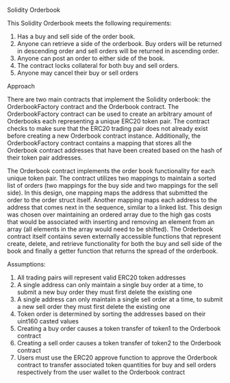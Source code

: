 Solidity Orderbook

This Solidity Orderbook meets the following requirements:
1. Has a buy and sell side of the order book.
2. Anyone can retrieve a side of the orderbook. Buy orders will be returned in descending order and sell orders will be returned in ascending order.
3. Anyone can post an order to either side of the book.
4. The contract locks collateral for both buy and sell orders.
5. Anyone may cancel their buy or sell orders

Approach

There are two main contracts that implement the Solidity orderbook: the OrderbookFactory contract and the Orderbook contract. The OrderbookFactory contract can be used to create an arbitrary amount of Orderbooks each representing a unique ERC20 token pair. The contract checks to make sure that the ERC20 trading pair does not already exist before creating a new Orderbook contract instance. Additionally, the OrderbookFactory contract contains a mapping that stores all the Orderbook contract addresses that have been created based on the hash of their token pair addresses.

The Orderbook contract implements the order book functionality for each unique token pair. The contract utilizes two mappings to maintain a sorted list of orders (two mappings for the buy side and two mappings for the sell side). In this design, one mapping maps the address that submitted the order to the order struct itself. Another mapping maps each address to the address that comes next in the sequence, similar to a linked list. This design was chosen over maintaining an ordered array due to the high gas costs that would be associated with inserting and removing an element from an array (all elements in the array would need to be shifted). The Orderbook contract itself contains seven externally accessible functions that represent create, delete, and retrieve functionality for both the buy and sell side of the book and finally a getter function that returns the spread of the orderbook.

Assumptions:
1. All trading pairs will represent valid ERC20 token addresses
2. A single address can only maintain a single buy order at a time, to submit a new buy order they must first delete the existing one
3. A single address can only maintain a single sell order at a time, to submit a new sell order they must first delete the existing one
4. Token order is determined by sorting the addresses based on their uint160 casted values
5. Creating a buy order causes a token transfer of token1 to the Orderbook contract
6. Creating a sell order causes a token transfer of token2 to the Orderbook contract
7. Users must use the ERC20 approve function to approve the Orderbook contract to transfer associated token quantities for buy and sell orders respectively from the user wallet to the Orderbook contract
